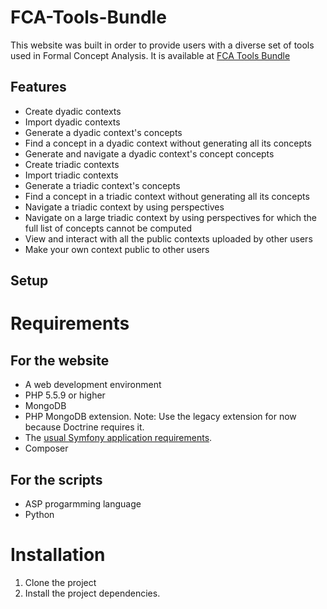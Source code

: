 FCA-Tools-Bundle
================

This website was built in order to provide users with a diverse set of tools used in Formal Concept Analysis.
It is available at [FCA Tools Bundle](https://fca-tools-bundle.com)

Features
--------
* Create dyadic contexts
* Import dyadic contexts
* Generate a dyadic context's concepts
* Find a concept in a dyadic context without generating all its concepts
* Generate and navigate a dyadic context's concept concepts
* Create triadic contexts
* Import triadic contexts
* Generate a triadic context's concepts
* Find a concept in a triadic context without generating all its concepts
* Navigate a triadic context by using perspectives
* Navigate on a large triadic context by using perspectives for which the full list of concepts cannot be computed
* View and interact with all the public contexts uploaded by other users
* Make your own context public to other users

Setup
-----

# Requirements

## For the website
* A web development environment
* PHP 5.5.9 or higher
* MongoDB
* PHP MongoDB extension. Note: Use the legacy extension for now because Doctrine requires it.
* The [usual Symfony application requirements](http://symfony.com/doc/current/reference/requirements.html).
* Composer

## For the scripts
* ASP progarmming language
* Python

# Installation

1. Clone the project
3. Install the project dependencies.
